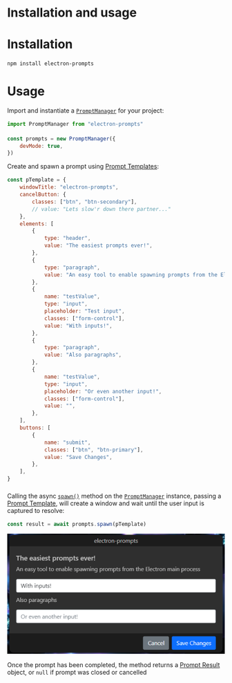 # Installation and usage

# Installation
```bash
npm install electron-prompts
```

# Usage
Import and instantiate a [`PromptManager`](/docs/api/prompt-manager/) for your project:
```js
import PromptManager from "electron-prompts"

const prompts = new PromptManager({
	devMode: true,
})
```

Create and spawn a prompt using [Prompt Templates](/docs/api/data-structures/promptTemplate):
```js
const pTemplate = {
	windowTitle: "electron-prompts",
	cancelButton: {
		classes: ["btn", "btn-secondary"],
		// value: "Lets slow'r down there partner..."
	},
	elements: [
		{
			type: "header",
			value: "The easiest prompts ever!",
		},
		{
			type: "paragraph",
			value: "An easy tool to enable spawning prompts from the Electron main process",
		},
		{
			name: "testValue",
			type: "input",
			placeholder: "Test input",
			classes: ["form-control"],
			value: "With inputs!",
		},
		{
			type: "paragraph",
			value: "Also paragraphs",
		},
		{
			name: "testValue",
			type: "input",
			placeholder: "Or even another input!",
			classes: ["form-control"],
			value: "",
		},
	],
	buttons: [
		{
			name: "submit",
			classes: ["btn", "btn-primary"],
			value: "Save Changes",
		},
	],
}
```
### 
Calling the async [`spawn()`](/docs/api/prompt-manager/spawn) method on the [`PromptManager`](/docs/api/prompt-manager/) instance, passing a [Prompt Template](/docs/api/data-structures/promptTemplate), will create a window and wait until the user input is captured to resolve:
```js
const result = await prompts.spawn(pTemplate)
```
![Logo](../../../src/assets/prompt-screenshot.png)


Once the prompt has been completed, the method returns a [Prompt Result](/docs/api/data-structures/promptResult) object, or `null` if prompt was closed or cancelled